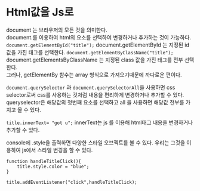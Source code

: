 # Html값을 Js로 
document 는 브라우저의 모든 것을 의미한다.<br>
document.를 이용하여 html의 요소를 선택하여 변경하거나 추가하는 것이 가능하다.
```document.getElementById("title");```
document.getElementById 는 지정된 id 값을 가진 태그를 선택한다.
```document.getElementByClassName("title");```
document.getElementsByClassName 는 지정된 class 값을 가진 태그를 전부 선택한다.<br>
그러나, getElementBy 함수는 array 형식으로 가져오기때문에 까다로운 편이다. 


```document.querySelector``` 과 ```document.querySelectorAll```을 사용하면 css selector로써 css를 사용하는 것처럼 내용을 편리하게 변경하거나 추가할 수 있다. 
queryselector은 해당값의 첫번째 요소를 선택하고 all 을 사용하면 해당값 전부를 가지고 올 수 있다.

```title.innerText= "got u";```
innerText는 js 를 이용해 html태그 내용을 변경하거나 추가할 수 있다.<br>

console에 .style을 출력하면 다양한 스타일 오브젝트를 볼 수 있다. 우리는 그것을 이용하여 js에서 스타일 변경을 할 수 있다.
```
function handleTitleClick(){
    title.style.color = "blue";
}

title.addEventListener("click",handleTitleClick);
```
